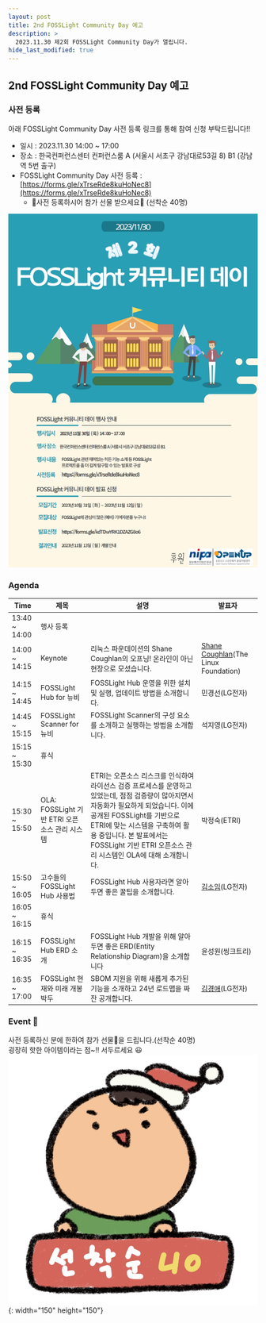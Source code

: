 ```yaml
---
layout: post
title: 2nd FOSSLight Community Day 예고
description: >
  2023.11.30 제2회 FOSSLight Community Day가 열립니다.
hide_last_modified: true
---
```


## 2nd FOSSLight Community Day 예고

### 사전 등록
아래 FOSSLight Community Day 사전 등록 링크를 통해 참여 신청 부탁드립니다!!
 - 일시 : 2023.11.30 14:00 ~ 17:00
 - 장소 : 한국컨퍼런스센터 컨퍼런스룸 A (서울시 서초구 강남대로53길 8) B1 (강남역 5번 출구)
 - FOSSLight Community Day 사전 등록 : [https://forms.gle/xTrseRde8kuHoNec8](https://forms.gle/xTrseRde8kuHoNec8)
    - 🎁사전 등록하시어 참가 선물 받으세요🎁 (선착순 40명)


![](../../assets/img/news/FL_DAY_2_logo.jpg)

### Agenda

<div class="datatable-begin"></div>

|Time|제목|설명|발표자|
|--- | --- |--- | --- |  
|13:40 ~ 14:00|행사 등록| ||
|14:00 ~ 14:15|Keynote|리눅스 파운데이션의 Shane Coughlan의 오프닝! 온라인이 아닌 현장으로 모셨습니다. |[Shane Coughlan](https://www.linkedin.com/in/shanecoughlan/?originalSubdomain=jp)(The Linux Foundation)|
|14:15 ~ 14:45|FOSSLight Hub for 뉴비|FOSSLight Hub 운영을 위한 설치 및 실행, 업데이트 방법을 소개합니다.|민경선(LG전자)|
|14:45 ~ 15:15|FOSSLight Scanner for 뉴비|FOSSLight Scanner의 구성 요소를 소개하고 실행하는 방법을 소개합니다.|석지영(LG전자)|
|15:15 ~ 15:30| 휴식 | ||
|15:30 ~ 15:50|OLA: FOSSLight 기반 ETRI 오픈 소스 관리 시스템|ETRI는 오픈소스 리스크를 인식하여 라이선스 검증 프로세스를 운영하고 있었는데, 점점 검증량이 많아지면서 자동화가 필요하게 되었습니다. 이에 공개된 FOSSLight를 기반으로 ETRI에 맞는 시스템을 구축하여 활용 중입니다. 본 발표에서는 FOSSLight 기반 ETRI 오픈소스 관리 시스템인 OLA에 대해 소개합니다.|박정숙(ETRI)|
|15:50 ~ 16:05|고수들의 FOSSLight Hub 사용법|FOSSLight Hub 사용자라면 알아두면 좋은 꿀팁을 소개합니다.|[김소임](https://www.linkedin.com/in/soim-kim-093036216/)(LG전자)|
|16:05 ~ 16:15| 휴식 | ||
|16:15 ~ 16:35|FOSSLight Hub ERD 소개|FOSSLight Hub 개발을 위해 알아두면 좋은 ERD(Entity Relationship Diagram)을 소개합니다 |윤성원(씽크트리)|
|16:35 ~ 17:00|FOSSLight 현재와 미래 개봉박두|SBOM 지원을 위해 새롭게 추가된 기능을 소개하고 24년 로드맵을 짜잔 공개합니다.|[김경애](https://www.linkedin.com/in/kyoungae-kim-597a1630/)(LG전자)|


<div class="datatable-end"></div>

### Event 🎉
사전 등록하신 분에 한하여 참가 선물🎁을 드립니다.(선착순 40명)     
굉장히 핫한 아이템이라는 점~!! 서두르세요 😃     
![](../../assets/img/news/FL_day_2_gift.png){: width="150" height="150"}
